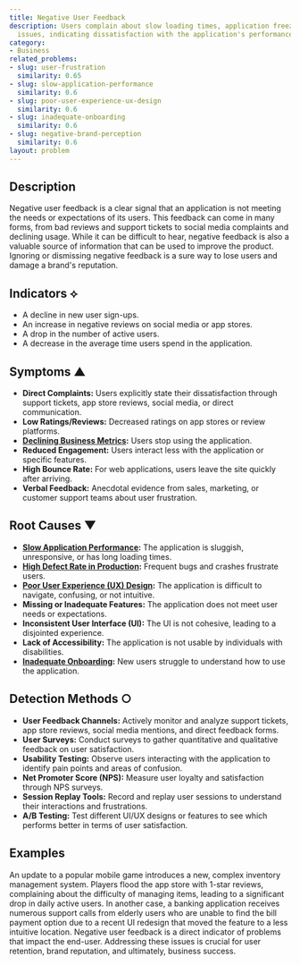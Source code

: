 ```yaml
---
title: Negative User Feedback
description: Users complain about slow loading times, application freezes, or other
  issues, indicating dissatisfaction with the application's performance or usability.
category:
- Business
related_problems:
- slug: user-frustration
  similarity: 0.65
- slug: slow-application-performance
  similarity: 0.6
- slug: poor-user-experience-ux-design
  similarity: 0.6
- slug: inadequate-onboarding
  similarity: 0.6
- slug: negative-brand-perception
  similarity: 0.6
layout: problem
---
```


## Description
Negative user feedback is a clear signal that an application is not meeting the needs or expectations of its users. This feedback can come in many forms, from bad reviews and support tickets to social media complaints and declining usage. While it can be difficult to hear, negative feedback is also a valuable source of information that can be used to improve the product. Ignoring or dismissing negative feedback is a sure way to lose users and damage a brand's reputation.

## Indicators ⟡
- A decline in new user sign-ups.
- An increase in negative reviews on social media or app stores.
- A drop in the number of active users.
- A decrease in the average time users spend in the application.

## Symptoms ▲

- **Direct Complaints:** Users explicitly state their dissatisfaction through support tickets, app store reviews, social media, or direct communication.
- **Low Ratings/Reviews:** Decreased ratings on app stores or review platforms.
- **[Declining Business Metrics](declining-business-metrics.md):** Users stop using the application.
- **Reduced Engagement:** Users interact less with the application or specific features.
- **High Bounce Rate:** For web applications, users leave the site quickly after arriving.
- **Verbal Feedback:** Anecdotal evidence from sales, marketing, or customer support teams about user frustration.

## Root Causes ▼

- **[Slow Application Performance](slow-application-performance.md):** The application is sluggish, unresponsive, or has long loading times.
- **[High Defect Rate in Production](high-defect-rate-in-production.md):** Frequent bugs and crashes frustrate users.
- **[Poor User Experience (UX) Design](poor-user-experience-ux-design.md):** The application is difficult to navigate, confusing, or not intuitive.
- **Missing or Inadequate Features:** The application does not meet user needs or expectations.
- **Inconsistent User Interface (UI):** The UI is not cohesive, leading to a disjointed experience.
- **Lack of Accessibility:** The application is not usable by individuals with disabilities.
- **[Inadequate Onboarding](inadequate-onboarding.md):** New users struggle to understand how to use the application.

## Detection Methods ○

- **User Feedback Channels:** Actively monitor and analyze support tickets, app store reviews, social media mentions, and direct feedback forms.
- **User Surveys:** Conduct surveys to gather quantitative and qualitative feedback on user satisfaction.
- **Usability Testing:** Observe users interacting with the application to identify pain points and areas of confusion.
- **Net Promoter Score (NPS):** Measure user loyalty and satisfaction through NPS surveys.
- **Session Replay Tools:** Record and replay user sessions to understand their interactions and frustrations.
- **A/B Testing:** Test different UI/UX designs or features to see which performs better in terms of user satisfaction.

## Examples
An update to a popular mobile game introduces a new, complex inventory management system. Players flood the app store with 1-star reviews, complaining about the difficulty of managing items, leading to a significant drop in daily active users. In another case, a banking application receives numerous support calls from elderly users who are unable to find the bill payment option due to a recent UI redesign that moved the feature to a less intuitive location. Negative user feedback is a direct indicator of problems that impact the end-user. Addressing these issues is crucial for user retention, brand reputation, and ultimately, business success.